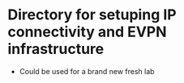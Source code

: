 # Directory for setuping IP connectivity and EVPN infrastructure

* Could be used for a brand new fresh lab